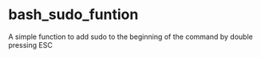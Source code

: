 # bash_sudo_funtion
A simple function to add sudo to the beginning of the command by double pressing ESC
